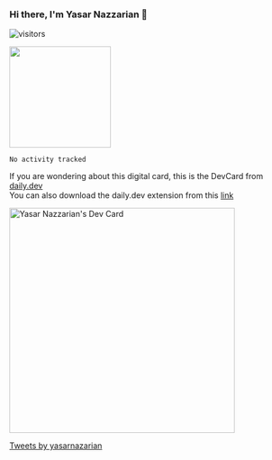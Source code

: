 ### Hi there, I'm Yasar Nazzarian 👋


![visitors](https://visitor-badge.glitch.me/badge?page_id=Yasar2019.Yasar2019)

<img height="180em" src="https://github-readme-stats.vercel.app/api?username=Yasar2019&show_icons=true&hide_border=true&&count_private=true&include_all_commits=true" />

<!--START_SECTION:waka-->

```text
No activity tracked
```

<!--END_SECTION:waka-->

If you are wondering about this digital card, this is the DevCard from [daily.dev](https://daily.dev/)<br />
You can also download the daily.dev extension from this [link](https://api.daily.dev/get?_ga=2.119423488.800246194.1657125023-620882592.1657125023)


<a href="https://app.daily.dev/yas1998"><img src="https://api.daily.dev/devcards/02ff78574b064333b0ea73bd6ba50f95.png?r=uf4" width="400" alt="Yasar Nazzarian's Dev Card"/></a>

<!--
**Yasar2019/Yasar2019** is a ✨ _special_ ✨ repository because its `README.md` (this file) appears on your GitHub profile.

Here are some ideas to get you started:

- 🔭 I’m currently working on ...
- 🌱 I’m currently learning ...
- 👯 I’m looking to collaborate on ...
- 🤔 I’m looking for help with ...
- 💬 Ask me about ...
- 📫 How to reach me: ...
- 😄 Pronouns: ...
- ⚡ Fun fact: ...
-->
<a class="twitter-timeline" href="https://twitter.com/yasarnazarian?ref_src=twsrc%5Etfw">Tweets by yasarnazarian</a> <script async src="https://platform.twitter.com/widgets.js" charset="utf-8"></script>
